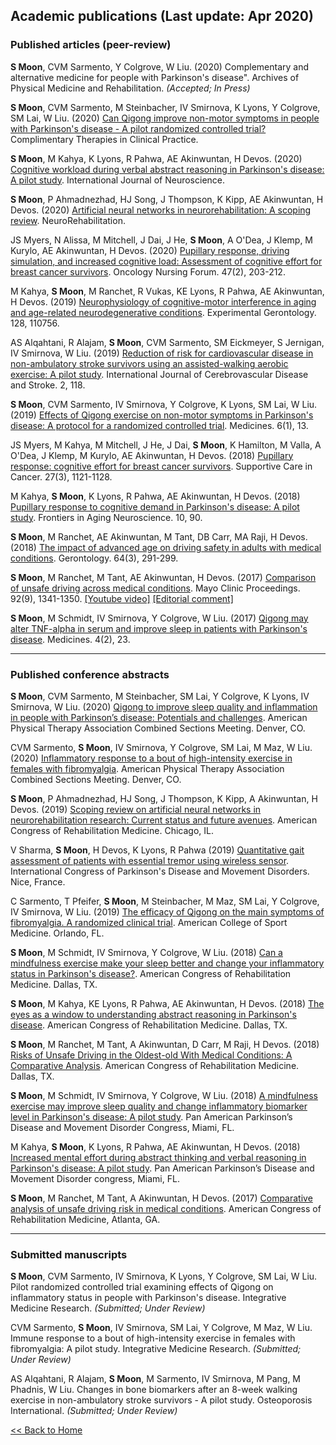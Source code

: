 Academic publications (Last update: Apr 2020)
---

### Published articles (peer-review)
    
**S Moon**, CVM Sarmento, Y Colgrove, W Liu. (2020) Complementary and alternative medicine for people with Parkinson's disease". Archives of Physical Medicine and Rehabilitation.  _(Accepted; In Press)_

**S Moon**, CVM Sarmento, M Steinbacher, IV Smirnova, K Lyons, Y Colgrove, SM Lai, W Liu. (2020) [Can Qigong improve non-motor symptoms in people with Parkinson's disease - A pilot randomized controlled trial?](https://doi.org/10.1016/j.ctcp.2020.101169) Complimentary Therapies in Clinical Practice.

**S Moon**, M Kahya, K Lyons, R Pahwa, AE Akinwuntan, H Devos. (2020) [Cognitive workload during verbal abstract reasoning in Parkinson's disease: A pilot study](https://doi.org/10.1080/00207454.2020.1746309). International Journal of Neuroscience.

**S Moon**, P Ahmadnezhad, HJ Song, J Thompson, K Kipp, AE Akinwuntan, H Devos. (2020) [Artificial neural networks in neurorehabilitation: A scoping review](https://doi.org/10.3233/NRE-192996). NeuroRehabilitation.

JS Myers, N Alissa, M Mitchell, J Dai, J He, **S Moon**, A O'Dea, J Klemp, M Kurylo, AE Akinwuntan, H Devos. (2020) [Pupillary response, driving simulation, and increased cognitive load: Assessment of cognitive effort for breast cancer survivors](https://doi.org/10.1188/20.ONF.203-212). Oncology Nursing Forum. 47(2), 203-212.

M Kahya, **S Moon**, M Ranchet, R Vukas, KE Lyons, R Pahwa, AE Akinwuntan, H Devos. (2019) [Neurophysiology of cognitive-motor interference in aging and age-related neurodegenerative conditions](https://doi.org/10.1016/j.exger.2019.110756). Experimental Gerontology. 128, 110756.

AS Alqahtani, R Alajam, **S Moon**, CVM Sarmento, SM Eickmeyer, S Jernigan, IV Smirnova, W Liu. (2019) [Reduction of risk for cardiovascular disease in non-ambulatory stroke survivors using an assisted-walking aerobic exercise: A pilot study](https://gavinpublishers.com/articles/research-article/International-Journal-of-Cerebrovascular-Disease-and-Stroke-issn-2688-8734/reduction-of-risk-for-cardiovascular-disease-in-non-ambulatory-stroke-survivors-using-an-assisted-walking-aerobic-exercise-a-pilot-study). International Journal of Cerebrovascular Disease and Stroke. 2, 118.

**S Moon**, CVM Sarmento, IV Smirnova, Y Colgrove, K Lyons, SM Lai, W Liu. (2019) [Effects of Qigong exercise on non-motor symptoms in Parkinson's disease: A protocol for a randomized controlled trial](https://doi.org/10.3390/medicines6010013). Medicines. 6(1), 13.

JS Myers, M Kahya, M Mitchell, J He, J Dai, **S Moon**, K Hamilton, M Valla, A O'Dea, J Klemp, M Kurylo, AE Akinwuntan, H Devos. (2018) [Pupillary response: cognitive effort for breast cancer survivors](https://doi.org/10.1007/s00520-018-4401-0). Supportive Care in Cancer. 27(3), 1121-1128.

M Kahya, **S Moon**, K Lyons, R Pahwa, AE Akinwuntan, H Devos. (2018) [Pupillary response to cognitive demand in Parkinson's disease: A pilot study](https://doi.org/10.3389/fnagi.2018.00090). Frontiers in Aging Neuroscience. 10, 90.

**S Moon**, M Ranchet, AE Akinwuntan, M Tant, DB Carr, MA Raji, H Devos. (2018) [The impact of advanced age on driving safety in adults with medical conditions](https://doi.org/10.1159/000486511). Gerontology. 64(3), 291-299.
    
**S Moon**, M Ranchet, M Tant, AE Akinwuntan, H Devos. (2017) [Comparison of unsafe driving across medical conditions](https://doi.org/10.1016/j.mayocp.2017.06.003). Mayo Clinic Proceedings. 92(9), 1341-1350. [[Youtube video]](https://youtu.be/AHI1rSI-op0) [[Editorial comment]](https://www.mayoclinicproceedings.org/article/S0025-6196(17)30570-0/fulltext#intraref0010a)
    
**S Moon**, M Schmidt, IV Smirnova, Y Colgrove, W Liu. (2017) [Qigong may alter TNF-alpha in serum and improve sleep in patients with Parkinson's disease](https://doi.org/10.3390/medicines4020023). Medicines. 4(2), 23.

---

### Published conference abstracts

**S Moon**, CVM Sarmento, M Steinbacher, SM Lai, Y Colgrove, K Lyons, IV Smirnova, W Liu. (2020) [Qigong to improve sleep quality and inflammation in people with Parkinson’s disease: Potentials and challenges](https://apta.confex.com/apta/csm2020/meetingapp.cgi/Paper/24436). American Physical Therapy Association Combined Sections Meeting. Denver, CO.

CVM Sarmento, **S Moon**, IV Smirnova, Y Colgrove, SM Lai, M Maz, W Liu. (2020) [Inflammatory response to a bout of high-intensity exercise in females with fibromyalgia](https://apta.confex.com/apta/csm2020/meetingapp.cgi/Paper/24452). American Physical Therapy Association Combined Sections Meeting. Denver, CO.

**S Moon**, P Ahmadnezhad, HJ Song, J Thompson, K Kipp, A Akinwuntan, H Devos. (2019) [Scoping review on artificial neural networks in neurorehabilitation research: Current status and future avenues](https://doi.org/10.1016/j.apmr.2019.08.353). American Congress of Rehabilitation Medicine. Chicago, IL.

V Sharma, **S Moon**, H Devos, K Lyons, R Pahwa (2019) [Quantitative gait assessment of patients with essential tremor using wireless sensor](https://doi.org/10.1002/mds.27795). International Congress of Parkinson's Disease and Movement Disorders. Nice, France.

C Sarmento, T Pfeifer, **S Moon**, M Steinbacher, M Maz, SM Lai, Y Colgrove, IV Smirnova, W Liu. (2019) [The efficacy of Qigong on the main symptoms of fibromyalgia. A randomized clinical trial](http://www.acsmannualmeeting.org/wp-content/uploads/2019/06/ACSM19_Abstract_All-Pages.pdf). American College of Sport Medicine. Orlando, FL.

**S Moon**, M Schmidt, IV Smirnova, Y Colgrove, W Liu. (2018) [Can a mindfulness exercise make your sleep better and change your inflammatory status in Parkinson's disease?](https://doi.org/10.1016/j.apmr.2018.09.014). American Congress of Rehabilitation Medicine. Dallas, TX.

**S Moon**, M Kahya, KE Lyons, R Pahwa, AE Akinwuntan, H Devos. (2018) [The eyes as a window to understanding abstract reasoning in Parkinson's disease](https://doi.org/10.1016/j.apmr.2018.09.082). American Congress of Rehabilitation Medicine. Dallas, TX.
    
**S Moon**, M Ranchet, M Tant, A Akinwuntan, D Carr, M Raji, H Devos. (2018) [Risks of Unsafe Driving in the Oldest-old With Medical Conditions: A Comparative Analysis](https://doi.org/10.1016/j.apmr.2018.07.266). American Congress of Rehabilitation Medicine. Dallas, TX.
    
**S Moon**, M Schmidt, IV Smirnova, Y Colgrove, W Liu. (2018) [A mindfulness exercise may improve sleep quality and change inflammatory biomarker level in Parkinson's disease: A pilot study](https://doi.org/10.1002/mds.27434). Pan American Parkinson’s Disease and Movement Disorder Congress, Miami, FL.

M Kahya, **S Moon**, K Lyons, R Pahwa, AE Akinwuntan, H Devos. (2018) [Increased mental effort during abstract thinking and verbal reasoning in Parkinson's disease: A pilot study](https://doi.org/10.1002/mds.27434). Pan American Parkinson’s Disease and Movement Disorder congress, Miami, FL.
    
**S Moon**, M Ranchet, M Tant, A Akinwuntan, H Devos. (2017) [Comparative analysis of unsafe driving risk in medical conditions](https://doi.org/10.1016/j.apmr.2017.08.141). American Congress of Rehabilitation Medicine, Atlanta, GA.

---

### Submitted manuscripts

**S Moon**, CVM Sarmento, IV Smirnova, K Lyons, Y Colgrove, SM Lai, W Liu. Pilot randomized controlled trial examining effects of Qigong on inflammatory status in people with Parkinson's disease. Integrative Medicine Research. _(Submitted; Under Review)_
   
CVM Sarmento, **S Moon**, IV Smirnova, SM Lai, Y Colgrove, M Maz, W Liu. Immune response to a bout of high-intensity
exercise in females with fibromyalgia: A pilot study. Integrative Medicine Research. _(Submitted; Under Review)_

AS Alqahtani, R Alajam, **S Moon**, M Sarmento, IV Smirnova, M Pang, M Phadnis, W Liu. Changes in bone biomarkers after an 8-week walking exercise in non-ambulatory stroke survivors - A pilot study. Osteoporosis International. _(Submitted; Under Review)_

[<< Back to Home](../../index.md)
